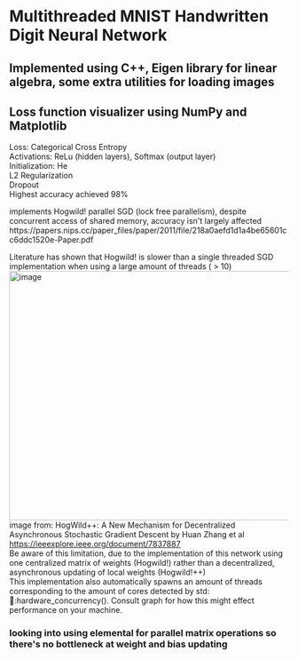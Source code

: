 <h1>Multithreaded MNIST Handwritten Digit Neural Network </h1> 
<h2>Implemented using C++, Eigen library for linear algebra, some extra utilities for loading images</h2>
<h2> Loss function visualizer using NumPy and Matplotlib </h2>
<p>
Loss: Categorical Cross Entropy <br>
Activations: ReLu (hidden layers), Softmax (output layer) <br>
Initialization: He <br>
L2 Regularization <br>
Dropout <br>
Highest accuracy achieved 98%
</p>
<p>implements Hogwild! parallel SGD (lock free parallelism), despite concurrent access of shared memory, accuracy isn't largely affected <br>
https://papers.nips.cc/paper_files/paper/2011/file/218a0aefd1d1a4be65601cc6ddc1520e-Paper.pdf

Literature has shown that Hogwild! is slower than a single threaded SGD implementation when using a large amount of threads ( > 10) <br>
<img width="550" height="449" alt="image" src="https://github.com/user-attachments/assets/d2be6b45-5390-4f7e-a394-07059569b496" /> <br>
image from: HogWild++: A New Mechanism for Decentralized Asynchronous Stochastic Gradient Descent by Huan Zhang et al <br>
https://ieeexplore.ieee.org/document/7837887 <br>
Be aware of this limitation, due to the implementation of this network using one centralized matrix of weights (Hogwild!) rather than a decentralized, asynchronous updating of local weights (Hogwild!++)<br>
This implementation also automatically spawns an amount of threads corresponding to the amount of cores detected by std::thread::hardware_concurrency(). Consult graph for how this might effect performance on your machine.
</p>

<h3>looking into using elemental for parallel matrix operations so there's no bottleneck at weight and bias updating</h3>













